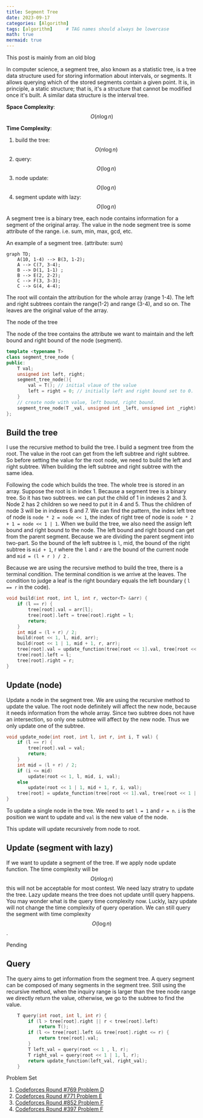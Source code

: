 ```yaml
---
title: Segment Tree
date: 2023-09-17
categories: [Algorithm]
tags: [algorithm]     # TAG names should always be lowercase
math: true
mermaid: true
---
```


This post is mainly from an old blog

In computer science, a segment tree, also known as a statistic tree, is a tree data structure used for storing information about intervals, or segments. It allows querying which of the stored segments contain a given point. It is, in principle, a static structure; that is, it's a structure that cannot be modified once it's built. A similar data structure is the interval tree.

**Space Complexity**: $$ O(n\log n) $$

**Time Complexity**:

  1. build the tree: $$ O(n \log n) $$
  2. query: $$ O(\log n) $$
  3. node update: $$ O(\log n) $$
  4. segment update with lazy: $$ O(\log n) $$

A segment tree is a binary tree, each node contains information for a segment of the original array. The value in the node segment tree is some attribute of the range. i.e. sum, min, max, gcd, etc.

An example of a segment tree. (attribute: sum)

``` mermaid
graph TD;
    A(10, 1-4) --> B(3, 1-2);
    A --> C(7, 3-4);
    B --> D(1, 1-1) ;
    B --> E(2, 2-2);
    C --> F(3, 3-3);
    C --> G(4, 4-4);
```

The root will contain the attribution for the whole array (range 1-4). The left and right subtrees contain the range(1-2) and range (3-4), and so on. The leaves are the original value of the array.


The node of the tree

The node of the tree contains the attribute we want to maintain and the left bound and right bound of the node (segment).

``` cpp
template <typename T>
class segment_tree_node {
public:
    T val;
    unsigned int left, right;
    segment_tree_node(){
        val = T(); // initial vlaue of the value
        left = right = 0; // initially left and right bound set to 0.
    }
    // create node with value, left bound, right bound.
    segment_tree_node(T _val, unsigned int _left, unsigned int _right) : val(_val), left(_left), right(_right) {}
};
```

## Build the tree

I use the recursive method to build the tree. I build a segment tree from the root. The value in the root can get from the left subtree and right subtree. So before setting the value for the root node, we need to build the left and right subtree.  When building the left subtree and right subtree with the same idea.

Following the code which builds the tree. The whole tree is stored in an array. Suppose the root is in index 1. Because a segment tree is a binary tree. So it has two subtrees. we can put the child of 1 in indexes 2 and 3.  Node 2 has 2 children so we need to put it in 4 and 5. Thus the children of node 3 will be in indexes 6 and 7. We can find the pattern, the index left tree of node is `node * 2 = node << 1`, the index of right tree of node is `node * 2 + 1 = node << 1 | 1`. When we build the tree, we also need the assign left bound and right bound to the node. The left bound and right bound can get from the parent segment. Because we are dividing the parent segment into two-part. So the bound of the left subtree is `l`, mid, the bound of the right subtree is `mid + 1`, r where the `l` and `r` are the bound of the current node and `mid = (l + r ) / 2` .

Because we are using the recursive method to build the tree, there is a terminal condition. The terminal condition is we arrive at the leaves. The condition to judge a leaf is the right boundary equals the left boundary ( `l == r` in the code).

``` cpp
void build(int root, int l, int r, vector<T> &arr) {
    if (l == r) {
        tree[root].val = arr[l];
        tree[root].left = tree[root].right = l;
        return;
    }
    int mid = (l + r) / 2;
    build(root << 1, l, mid, arr);
    build(root << 1 | 1, mid + 1, r, arr);
    tree[root].val = update_function(tree[root << 1].val, tree[root << 1 | 1].val);
    tree[root].left = l;
    tree[root].right = r;
}
```

## Update (node)

Update a node in the segment tree. We are using the recursive method to update the value. The root node definitely will affect the new node, because it needs information from the whole array. Since two subtree does not have an intersection, so only one subtree will affect by the new node. Thus we only update one of the subtree.

``` cpp
void update_node(int root, int l, int r, int i, T val) {
    if (l == r) {
        tree[root].val = val;
        return;
    }
    int mid = (l + r) / 2;
    if (i <= mid)
        update(root << 1, l, mid, i, val);
    else
        update(root << 1 | 1, mid + 1, r, i, val);
    tree[root] = update_function(tree[root << 1].val, tree[root << 1 | 1].val);
}
```
To update a single node in the tree. We need to set `l = 1` and `r = n`. 
`i` is the position we want to update and `val` is the new value of the node.

This update will update recursively from node to root.


## Update (segment with lazy)

If we want to update a segment of the tree. If we apply node update function. The time complexity will be $$ O(n \log n) $$ this will not be acceptable for most contest. We need lazy stratry to update the tree. Lazy update means the tree does not update untill query happens. You may wonder what is the query time complexity now. Luckly, lazy update will not change the time complexity of query operation. We can still query the segment with time complexity $$ O (\log n) $$.


Pending

## Query

The query aims to get information from the segment tree. A query segment can be composed of many segments in the segment tree. Still using the recursive method, when the inquiry range is larger than the tree node range we directly return the value, otherwise, we go to the subtree to find the value.

```cpp
    T query(int root, int l, int r) {
        if (l > tree[root].right || r < tree[root].left)
            return T();
        if (l <= tree[root].left && tree[root].right <= r) {
            return tree[root].val;
        }
        T left_val = query(root << 1 , l, r);
        T right_val = query(root << 1 | 1, l, r);
        return update_function(left_val, right_val);
    }
```

Problem Set

  1. [Codeforces Round #769 Problem D]()
  2. [Codeforces Round #771 Problem E]()
  3. [Codeforces Round #852 Problem F]()
  4. [Codeforces Round #397 Problem F]()
